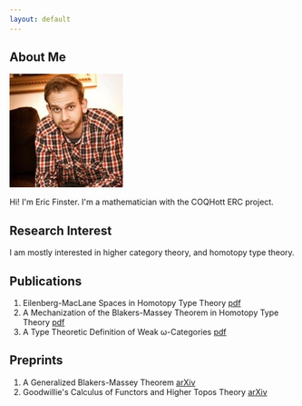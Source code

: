```yaml
---
layout: default
---
```


## About Me

<img class="profile-picture" src="files/eric.jpg">

Hi!  I'm Eric Finster.  I'm a mathematician with the
COQHott ERC project.

## Research Interest

I am mostly interested in higher category theory, and homotopy type theory.

## Publications

1. Eilenberg-MacLane Spaces in Homotopy Type Theory [pdf](files/emhott.pdf)
2. A Mechanization of the Blakers-Massey Theorem in Homotopy Type Theory [pdf](files/bmhott.pdf)
3. A Type Theoretic Definition of Weak &omega;-Categories [pdf](files/catt.pdf)

## Preprints

1. A Generalized Blakers-Massey Theorem [arXiv](https://arxiv.org/abs/1703.09050)
2. Goodwillie's Calculus of Functors and Higher Topos Theory [arXiv](https://arxiv.org/abs/1703.09632)

